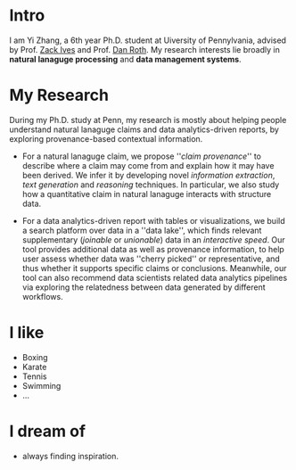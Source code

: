 
# Intro

I am Yi Zhang, a 6th year Ph.D. student at Uiversity of Pennylvania, advised by Prof. [Zack Ives](https://www.cis.upenn.edu/~zives/) and Prof. [Dan Roth](https://www.cis.upenn.edu/~danroth/). My research interests lie broadly in **natural lanaguge processing** and **data management systems**.

# My Research

During my Ph.D. study at Penn, my research is mostly about helping people understand natural lanaguge claims and data analytics-driven reports, by exploring provenance-based contextual information.

- For a natural lanaguge claim, we propose ''*claim provenance*'' to describe where a claim may come from and explain how it may have been derived. We infer it by developing novel *information extraction*, *text generation* and *reasoning* techniques. In particular, we also study how a quantitative claim in natural lanaguge interacts with structure data.

- For a data analytics-driven report with tables or visualizations, we build a search platform over data in a ''data lake'', which finds relevant supplementary (*joinable* or *unionable*) data in an *interactive speed*. Our tool provides additional data as well as provenance information, to help user assess whether data was ''cherry picked'' or representative, and thus whether it supports specific claims or conclusions. Meanwhile, our tool can also recommend data scientists related data analytics pipelines via exploring the relatedness between data generated by different workflows.

# I like

- Boxing
- Karate
- Tennis
- Swimming
- ...

# I dream of

- always finding inspiration.
